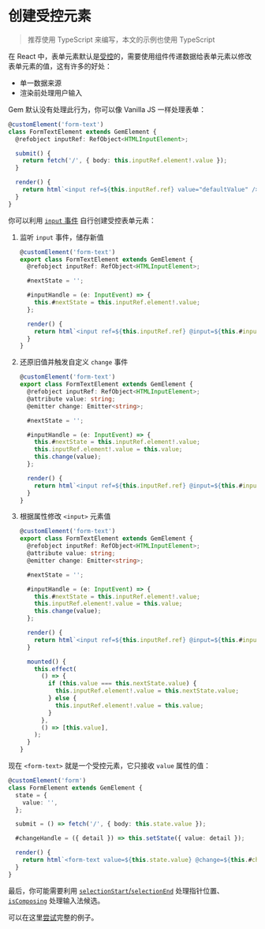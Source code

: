 # 创建受控元素

> 推荐使用 TypeScript 来编写，本文的示例也使用 TypeScript

在 React 中，表单元素默认是[受控](https://reactjs.org/docs/forms.html#controlled-components)的，需要使用组件传递数据给表单元素以修改表单元素的值，这有许多的好处：

- 单一数据来源
- 渲染前处理用户输入

Gem 默认没有处理此行为，你可以像 Vanilla JS 一样处理表单：

```ts
@customElement('form-text')
class FormTextElement extends GemElement {
  @refobject inputRef: RefObject<HTMLInputElement>;

  submit() {
    return fetch('/', { body: this.inputRef.element!.value });
  }

  render() {
    return html`<input ref=${this.inputRef.ref} value="defaultValue" />`;
  }
}
```

你可以利用 [`input` 事件](https://developer.mozilla.org/en-US/docs/Web/API/HTMLElement/input_event) 自行创建受控表单元素：

1. 监听 `input` 事件，储存新值

   ```ts
   @customElement('form-text')
   export class FormTextElement extends GemElement {
     @refobject inputRef: RefObject<HTMLInputElement>;

     #nextState = '';

     #inputHandle = (e: InputEvent) => {
       this.#nextState = this.inputRef.element!.value;
     };

     render() {
       return html`<input ref=${this.inputRef.ref} @input=${this.#inputHandle} />`;
     }
   }
   ```

2. 还原旧值并触发自定义 `change` 事件

   ```ts 5,11-12
   @customElement('form-text')
   export class FormTextElement extends GemElement {
     @refobject inputRef: RefObject<HTMLInputElement>;
     @attribute value: string;
     @emitter change: Emitter<string>;

     #nextState = '';

     #inputHandle = (e: InputEvent) => {
       this.#nextState = this.inputRef.element!.value;
       this.inputRef.element!.value = this.value;
       this.change(value);
     };

     render() {
       return html`<input ref=${this.inputRef.ref} @input=${this.#inputHandle} />`;
     }
   }
   ```

3. 根据属性修改 `<input>` 元素值

   ```ts 20-30
   @customElement('form-text')
   export class FormTextElement extends GemElement {
     @refobject inputRef: RefObject<HTMLInputElement>;
     @attribute value: string;
     @emitter change: Emitter<string>;

     #nextState = '';

     #inputHandle = (e: InputEvent) => {
       this.#nextState = this.inputRef.element!.value;
       this.inputRef.element!.value = this.value;
       this.change(value);
     };

     render() {
       return html`<input ref=${this.inputRef.ref} @input=${this.#inputHandle} />`;
     }

     mounted() {
       this.effect(
         () => {
           if (this.value === this.nextState.value) {
             this.inputRef.element!.value = this.nextState.value;
           } else {
             this.inputRef.element!.value = this.value;
           }
         },
         () => [this.value],
       );
     }
   }
   ```

现在 `<form-text>` 就是一个受控元素，它只接收 `value` 属性的值：

```ts
@customElement('form')
class FormElement extends GemElement {
  state = {
    value: '',
  };

  submit = () => fetch('/', { body: this.state.value });

  #changeHandle = ({ detail }) => this.setState({ value: detail });

  render() {
    return html`<form-text value=${this.state.value} @change=${this.#changeHandle}></form-text>`;
  }
}
```

最后，你可能需要利用 [`selectionStart`/`selectionEnd`](https://developer.mozilla.org/en-US/docs/Web/API/HTMLInputElement) 处理指针位置、[`isComposing`](https://developer.mozilla.org/en-US/docs/Web/API/KeyboardEvent/isComposing) 处理输入法候选。

可以在这里[尝试](https://gem-examples.netlify.app/controlled/)完整的例子。
